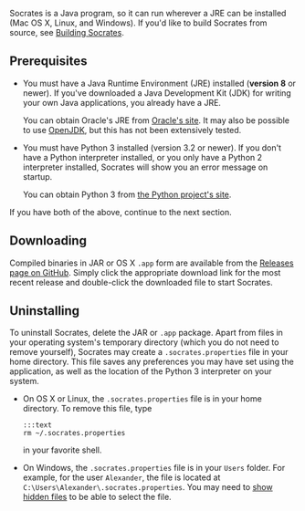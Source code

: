 Socrates is a Java program, so it can run wherever a JRE can be installed (Mac
OS X, Linux, and Windows). If you'd like to build Socrates from source, see
[Building Socrates](building.html).


## Prerequisites

*   You must have a Java Runtime Environment (JRE) installed (**version 8** or
    newer). If you've downloaded a Java Development Kit (JDK) for writing your
    own Java applications, you already have a JRE.

    You can obtain Oracle's JRE from
    [Oracle's site](http://www.oracle.com/technetwork/java/javase/downloads/index.html).
    It may also be possible to use [OpenJDK](http://openjdk.java.net), but this
    has not been extensively tested.

*   You must have Python 3 installed (version 3.2 or newer). If you don't have
    a Python interpreter installed, or you only have a Python 2 interpreter
    installed, Socrates will show you an error message on startup.

    You can obtain Python 3 from [the Python project's
    site](http://www.python.org).

If you have both of the above, continue to the next section.


## Downloading

Compiled binaries in JAR or OS X `.app` form are available from the [Releases
page on GitHub](https://github.com/abreen/Socrates/releases). Simply click the
appropriate download link for the most recent release and double-click the
downloaded file to start Socrates.


## Uninstalling

To uninstall Socrates, delete the JAR or `.app` package. Apart from files in
your operating system's temporary directory (which you do not need to remove
yourself), Socrates may create a `.socrates.properties` file in your home
directory. This file saves any preferences you may have set using the
application, as well as the location of the Python 3 interpreter on your
system.

*   On OS X or Linux, the `.socrates.properties` file is in your home
    directory. To remove this file, type

        :::text
        rm ~/.socrates.properties

    in your favorite shell.

*   On Windows, the `.socrates.properties` file is in your `Users` folder.
    For example, for the user `Alexander`, the file is located at
    `C:\Users\Alexander\.socrates.properties`. You may need to
    [show hidden
    files](http://windows.microsoft.com/en-us/windows/show-hidden-files) to be
    able to select the file.
